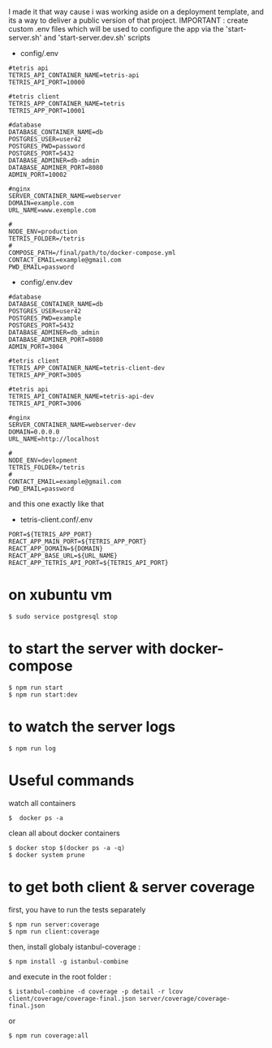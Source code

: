 I made it that way cause i was working aside on a deployment template, and its a way to deliver a public version of that project.
IMPORTANT : create custom .env files which will be used to configure the app via the 'start-server.sh' and 'start-server.dev.sh' scripts

- config/.env
```
#tetris api
TETRIS_API_CONTAINER_NAME=tetris-api
TETRIS_API_PORT=10000

#tetris client
TETRIS_APP_CONTAINER_NAME=tetris
TETRIS_APP_PORT=10001

#database
DATABASE_CONTAINER_NAME=db
POSTGRES_USER=user42
POSTGRES_PWD=password
POSTGRES_PORT=5432
DATABASE_ADMINER=db-admin
DATABASE_ADMINER_PORT=8080
ADMIN_PORT=10002

#nginx
SERVER_CONTAINER_NAME=webserver
DOMAIN=example.com
URL_NAME=www.exemple.com

#
NODE_ENV=production
TETRIS_FOLDER=/tetris
#
COMPOSE_PATH=/final/path/to/docker-compose.yml
CONTACT_EMAIL=example@gmail.com
PWD_EMAIL=password
```

- config/.env.dev

```
#database
DATABASE_CONTAINER_NAME=db
POSTGRES_USER=user42
POSTGRES_PWD=example
POSTGRES_PORT=5432
DATABASE_ADMINER=db_admin
DATABASE_ADMINER_PORT=8080
ADMIN_PORT=3004

#tetris client
TETRIS_APP_CONTAINER_NAME=tetris-client-dev
TETRIS_APP_PORT=3005

#tetris api
TETRIS_API_CONTAINER_NAME=tetris-api-dev
TETRIS_API_PORT=3006

#nginx
SERVER_CONTAINER_NAME=webserver-dev
DOMAIN=0.0.0.0
URL_NAME=http://localhost

#
NODE_ENV=devlopment
TETRIS_FOLDER=/tetris
#
CONTACT_EMAIL=example@gmail.com
PWD_EMAIL=password
```

and this one exactly like that
- tetris-client.conf/.env

```
PORT=${TETRIS_APP_PORT}
REACT_APP_MAIN_PORT=${TETRIS_APP_PORT}
REACT_APP_DOMAIN=${DOMAIN}
REACT_APP_BASE_URL=${URL_NAME}
REACT_APP_TETRIS_API_PORT=${TETRIS_API_PORT}
```
# on xubuntu vm
```
$ sudo service postgresql stop
```

# to start the server with docker-compose
```
$ npm run start
$ npm run start:dev
```
# to watch the server logs
```
$ npm run log
```
# Useful commands
watch all containers
```
$  docker ps -a
```
clean all about docker containers
```
$ docker stop $(docker ps -a -q)
$ docker system prune
```

# to get both client & server coverage
first, you have to run the tests separately
```
$ npm run server:coverage
$ npm run client:coverage
```
then, install globaly istanbul-coverage :
```
$ npm install -g istanbul-combine
```
and execute in the root folder :
```
$ istanbul-combine -d coverage -p detail -r lcov client/coverage/coverage-final.json server/coverage/coverage-final.json
```
or
```
$ npm run coverage:all
```

